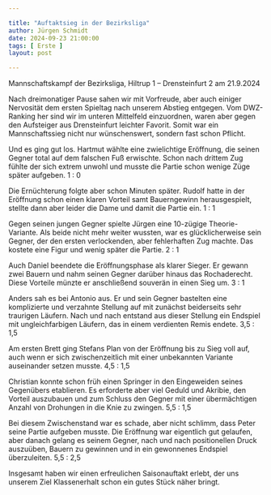 ```yaml
---

title: "Auftaktsieg in der Bezirksliga"
author: Jürgen Schmidt
date: 2024-09-23 21:00:00
tags: [ Erste ]
layout: post

---
```


Mannschaftskampf der Bezirksliga, Hiltrup 1 – Drensteinfurt 2  am 21.9.2024

Nach dreimonatiger Pause sahen wir mit Vorfreude, aber auch einiger Nervosität dem ersten Spieltag nach unserem Abstieg entgegen. Vom DWZ-Ranking her sind  wir im unteren Mittelfeld einzuordnen, waren aber gegen den Aufsteiger aus Drensteinfurt leichter Favorit. Somit war ein Mannschaftssieg nicht nur wünschenswert, sondern fast schon Pflicht.

<!-- continue -->

Und es ging gut los. Hartmut wählte eine zwielichtige Eröffnung, die seinen Gegner total auf dem falschen Fuß erwischte. Schon nach drittem Zug fühlte der sich extrem unwohl und musste die Partie schon wenige Züge später aufgeben. 1 : 0

Die Ernüchterung folgte aber schon Minuten später. Rudolf hatte in der Eröffnung schon einen klaren Vorteil samt Bauerngewinn herausgespielt, stellte dann aber leider die Dame und damit die Partie ein. 1 : 1

Gegen seinen jungen Gegner spielte Jürgen eine 10-zügige Theorie-Variante. Als beide nicht mehr weiter wussten, war es glücklicherweise sein Gegner, der den ersten verlockenden, aber fehlerhaften Zug machte. Das kostete eine Figur und wenig später die Partie. 2 : 1

Auch Daniel beendete die Eröffnungsphase  als klarer Sieger. Er gewann zwei Bauern und nahm seinen Gegner darüber hinaus das Rochaderecht. Diese Vorteile münzte er anschließend souverän in einen Sieg um. 3 : 1

Anders sah es bei Antonio aus. Er und sein Gegner bastelten eine komplizierte und verzahnte Stellung auf mit zunächst beiderseits sehr traurigen Läufern.  Nach und nach entstand aus dieser Stellung ein Endspiel mit ungleichfarbigen Läufern, das in einem  verdienten Remis endete. 3,5 : 1,5

Am ersten Brett ging Stefans Plan von der Eröffnung bis zu Sieg voll auf, auch wenn er sich zwischenzeitlich mit einer unbekannten Variante auseinander setzen musste. 4,5 : 1,5

Christian konnte schon früh einen Springer in den Eingeweiden seines Gegenübers etablieren. Es erforderte aber viel Geduld und Akribie, den Vorteil auszubauen und zum Schluss den Gegner mit einer übermächtigen Anzahl von Drohungen in die Knie zu zwingen. 5,5 : 1,5

Bei diesem Zwischenstand war es schade, aber nicht schlimm, dass Peter seine Partie aufgeben musste. Die Eröffnung war eigentlich gut gelaufen, aber danach gelang es seinem Gegner, nach und nach positionellen Druck auszuüben, Bauern zu  gewinnen und in ein gewonnenes Endspiel überzuleiten. 5,5 : 2,5

Insgesamt haben wir einen erfreulichen Saisonauftakt erlebt, der uns unserem Ziel Klassenerhalt schon ein gutes Stück näher bringt.